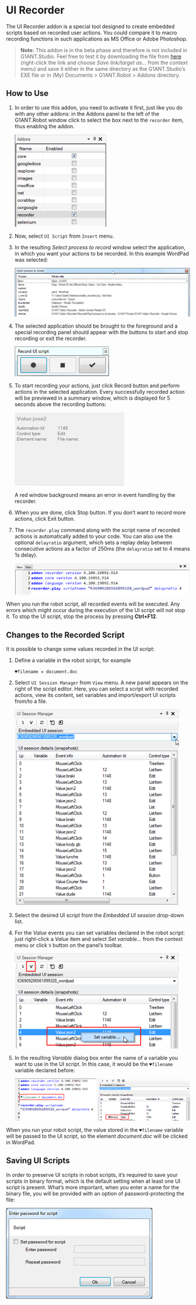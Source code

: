 # UI Recorder

The UI Recorder addon is a special tool designed to create embedded scripts based on recorded user actions. You could compare it to macro recording functions in such applications as MS Office or Adobe Photoshop.

>**Note:** This addon is in the beta phase and therefore is not included in G1ANT.Studio. Feel free to test it by downloading the file from [here](https://drive.google.com/file/d/1X_8Xb0NFzx3YgGGdJvgL09axgqh4nXas/view?usp=sharing) (right-click the link and choose *Save link/target as…* from the context menu) and save it either in the same directory as the G1ANT.Studio’s EXE file or in (My) Documents > G1ANT.Robot > Addons directory.

## How to Use

1. In order to use this addon, you need to activate it first, just like you do with any other addons: in the Addons panel to the left of the G1ANT.Robot window click to select the box next to the `recorder` item, thus enabling the addon.

   ![](https://raw.githubusercontent.com/G1ANT-Robot/G1ANT.Manual/develop/-assets/enable_recorder.png)

2. Now, select `UI Script` from `Insert` menu.

3. In the resulting *Select process to record* window select the application, in which you want your actions to be recorded. In this example WordPad was selected:

   ![](https://raw.githubusercontent.com/G1ANT-Robot/G1ANT.Manual/develop/-assets/select_process.png)

4. The selected application should be brought to the foreground and a special recording panel should appear with the buttons to start and stop recording or exit the recorder.

   ![](https://raw.githubusercontent.com/G1ANT-Robot/G1ANT.Manual/develop/-assets/recorder_panel.png)

5. To start recording your actions, just click Record button and perform actions in the selected application. Every successfully recorded action will be previewed in a summary window, which is displayed for 5 seconds above the recording buttons:

   ![](https://raw.githubusercontent.com/G1ANT-Robot/G1ANT.Manual/develop/-assets/ui-summary.png)

   A red window background means an error in event handling by the recorder.

6. When you are done, click Stop button. If you don’t want to record more actions, click Exit button.

7. The `recorder.play` command along with the script name of recorded actions is automatically added to your code. You can also use the optional `delayratio` argument, which sets a replay delay between consecutive actions as a factor of 250ms (the `delayratio` set to 4 means 1s delay).

   ![](https://raw.githubusercontent.com/G1ANT-Robot/G1ANT.Manual/develop/-assets/recorder_script.png)

When you run the robot script, all recorded events will be executed. Any errors which might occur during the execution of the UI script will not stop it. To stop the UI script, stop the process by pressing **Ctrl+F12**.

## Changes to the Recorded Script

It is possible to change some values recorded in the UI script:

1. Define a variable in the robot script, for example

   ```G1ANT
   ♥filename = document.doc
   ```

2. Select `UI Session Manager` from `View` menu. A new panel appears on the right of the script editor. Here, you can select a script with recorded actions, view its content, set variables and import/export UI scripts from/to a file.

   ![](https://raw.githubusercontent.com/G1ANT-Robot/G1ANT.Manual/develop/-assets/ui-script-panel.png)

3. Select the desired UI script from the *Embedded UI session* drop-down list.

4. For the *Value* events you can set variables declared in the robot script: just right-click a *Value* item and select *Set variable…* from the context menu or click `V` button on the panel’s toolbar.

   ![](https://raw.githubusercontent.com/G1ANT-Robot/G1ANT.Manual/develop/-assets/ui-set-value.png)

5. In the resulting *Variable* dialog box enter the name of a variable you want to use in the UI script. In this case, it would be the `♥filename` variable declared before:

   ![](https://raw.githubusercontent.com/G1ANT-Robot/G1ANT.Manual/develop/-assets/ui-variable.png)

When you run your robot script, the value stored in the  `♥filename` variable will be passed to the UI script, so the element *document.doc* will be clicked in WordPad.

## Saving UI Scripts

In order to preserve UI scripts in robot scripts, it’s required to save your scripts in binary format, which is the default setting when at least one UI script is present. What’s more important, when you enter a name for the binary file, you will be provided with an option of password-protecting the file:

![](https://raw.githubusercontent.com/G1ANT-Robot/G1ANT.Manual/develop/-assets/file-password.png)
